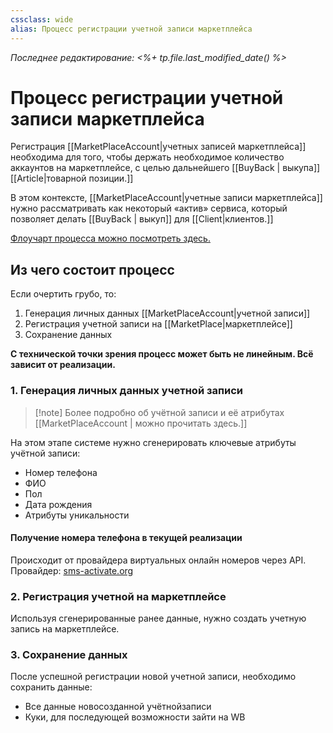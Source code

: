 ```yaml
---
cssclass: wide
alias: Процесс регистрации учетной записи маркетплейса
---
```


*Последнее редактирование: <%+ tp.file.last_modified_date() %>*

# Процесс регистрации учетной записи маркетплейса

Регистрация [[MarketPlaceAccount|учетных записей маркетплейса]] необходима для того, чтобы держать необходимое количество аккаунтов на маркетплейсе, с целью дальнейшего [[BuyBack | выкупа]] [[Article|товарной позиции.]]

В этом контексте, [[MarketPlaceAccount|учетные записи маркетплейса]] нужно рассматривать как некоторый «актив» сервиса, который позволяет делать [[BuyBack | выкуп]] для [[Client|клиентов.]]

[Флоучарт процесса можно посмотреть здесь.](https://www.figma.com/file/3OSMVDmiaXHtAHhN5JLH2o/1.-%D0%9F%D1%80%D0%BE%D1%86%D0%B5%D1%81%D1%81-%D1%80%D0%B5%D0%B3%D0%B8%D1%81%D1%82%D1%80%D0%B0%D1%86%D0%B8%D0%B8-%D1%83%D1%87%D0%B5%D1%82%D0%BD%D0%BE%D0%B9-%D0%B7%D0%B0%D0%BF%D0%B8%D1%81%D0%B8-%D0%BC%D0%B0%D1%80%D0%BA%D0%B5%D1%82%D0%BF%D0%BB%D0%B5%D0%B9%D1%81%D0%B0?node-id=0%3A1)

## Из чего состоит процесс 

Если очертить грубо, то:

1. Генерация личных данных [[MarketPlaceAccount|учетной записи]]
2. Регистрация учетной записи на [[MarketPlace|маркетплейсе]]
3. Сохранение данных

**С технической точки зрения процесс может быть не линейным. Всё зависит от реализации.** 

### 1. Генерация личных данных учетной записи

>[!note] Более подробно об учётной записи и её атрибутах [[MarketPlaceAccount | можно прочитать здесь.]] 


На этом этапе системе нужно сгенерировать ключевые атрибуты учётной записи: 

- Номер телефона
- ФИО
- Пол
- Дата рождения
- Атрибуты уникальности

#### Получение номера телефона в текущей реализации

Происходит от провайдера виртуальных онлайн номеров через API. Провайдер: [sms-activate.org](https://sms-activate.org/ru) 

### 2. Регистрация учетной на маркетплейсе

Используя сгенерированные ранее данные, нужно создать учетную запись на маркетплейсе. 

### 3. Сохранение данных

После успешной регистрации новой учетной записи, необходимо сохранить данные: 

- Все данные новосозданной учётнойзаписи
- Куки, для последующей возможности зайти на WB